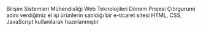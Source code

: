 Bilişim Sistemleri Mühendisliği Web Teknolojileri Dönem Projesi
Çıtırgurumi adını verdiğimiz el işi ürünlerin satıldığı bir e-ticaret sitesi
HTML, CSS, JavaScript kullanılarak hazırlanmıştır
